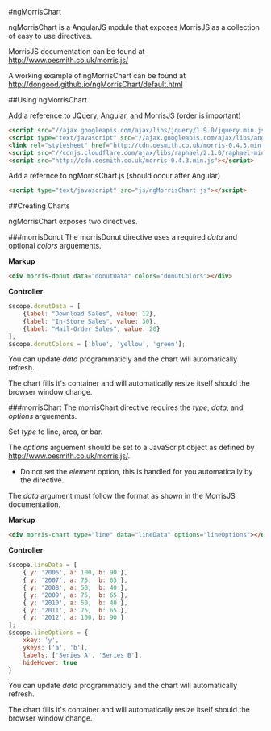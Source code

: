 #ngMorrisChart

ngMorrisChart is a AngularJS module that exposes MorrisJS as a collection of easy to use directives.

MorrisJS documentation can be found at <http://www.oesmith.co.uk/morris.js/>

A working example of ngMorrisChart can be found at <http://dongood.github.io/ngMorrisChart/default.html>

##Using ngMorrisChart

Add a reference to JQuery, Angular, and MorrisJS (order is important)

```html
<script src="//ajax.googleapis.com/ajax/libs/jquery/1.9.0/jquery.min.js"></script>
<script type="text/javascript" src="//ajax.googleapis.com/ajax/libs/angularjs/1.2.3/angular.js"></script>
<link rel="stylesheet" href="http://cdn.oesmith.co.uk/morris-0.4.3.min.css">
<script src="//cdnjs.cloudflare.com/ajax/libs/raphael/2.1.0/raphael-min.js"></script>
<script src="http://cdn.oesmith.co.uk/morris-0.4.3.min.js"></script>
```

Add a refernce to ngMorrisChart.js (should occur after Angular)

```html
<script type="text/javascript" src="js/ngMorrisChart.js"></script>
````

##Creating Charts

ngMorrisChart exposes two directives.

###morrisDonut
The morrisDonut directive uses a required *data* and optional *colors* arguements.

**Markup**

```html
<div morris-donut data="donutData" colors="donutColors"></div>
```

**Controller**

```javascript
$scope.donutData = [
    {label: "Download Sales", value: 12},
    {label: "In-Store Sales", value: 30},
    {label: "Mail-Order Sales", value: 20}
];
$scope.donutColors = ['blue', 'yellow', 'green'];
```

You can update *data* programmaticly and the chart will automatically refresh.

The chart fills it's container and will automatically resize itself should the browser window change.

###morrisChart
The morrisChart directive requires the *type*, *data*, and *options* arguements.

Set *type* to line, area, or bar.

The *options* arguement should be set to a JavaScript object as defined by <http://www.oesmith.co.uk/morris.js/>.

* Do not set the *element* option, this is handled for you automatically by the directive.

The *data* argument must follow the format as shown in the MorrisJS documentation.

**Markup**

```html
<div morris-chart type="line" data="lineData" options="lineOptions"></div>
```

**Controller**

```javascript
$scope.lineData = [
    { y: '2006', a: 100, b: 90 },
    { y: '2007', a: 75,  b: 65 },
    { y: '2008', a: 50,  b: 40 },
    { y: '2009', a: 75,  b: 65 },
    { y: '2010', a: 50,  b: 40 },
    { y: '2011', a: 75,  b: 65 },
    { y: '2012', a: 100, b: 90 }
];
$scope.lineOptions = {
    xkey: 'y',
    ykeys: ['a', 'b'],
    labels: ['Series A', 'Series B'],
    hideHover: true
}
```

You can update *data* programmaticly and the chart will automatically refresh.

The chart fills it's container and will automatically resize itself should the browser window change.
